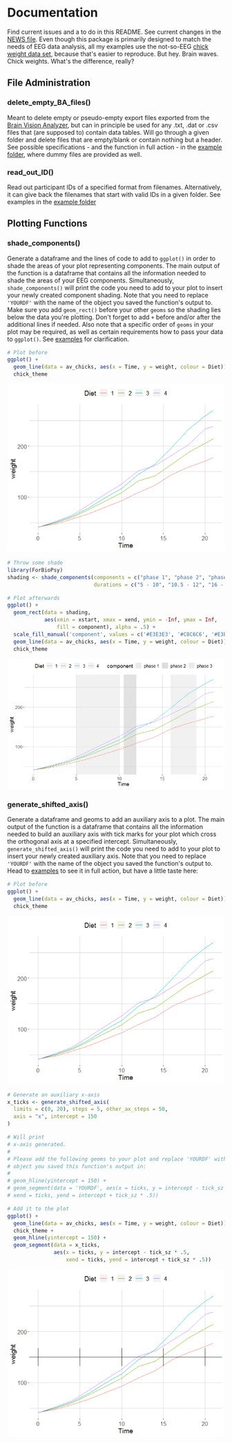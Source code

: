 # Documentation
Find current issues and a to do in this README. See current changes in the [NEWS
file](https://github.com/einGlasRotwein/ForBioPsy/tree/master/news%20and%20examples/NEWS.md). Even though this package is primarily designed to match the needs of EEG data analysis, all my examples use the not-so-EEG [chick weight data set](https://www.rdocumentation.org/packages/datasets/versions/3.6.1/topics/ChickWeight), because that's easier to reproduce. But hey. Brain waves. Chick weights. What's the difference, really?

## File Administration
### delete_empty_BA_files()
Meant to delete empty or pseudo-empty export files exported from the [Brain Vision Analyzer](https://www.brainproducts.com/downloads.php?kid=9), but can in principle be used for any .txt, .dat or .csv files that (are supposed to) contain data tables. Will go through a given folder and delete files that are empty/blank or contain nothing but a header. See possible specifications - and the function in full action - in the [example folder](https://github.com/einGlasRotwein/ForBioPsy/tree/master/news%20and%20examples/Examples), where dummy files are provided as well.

### read_out_ID()
Read out participant IDs of a specified format from filenames. Alternatively, it can give back the filenames that start with valid IDs in a given folder. See examples in the [example folder](https://github.com/einGlasRotwein/ForBioPsy/tree/master/news%20and%20examples/Examples)

## Plotting Functions
### shade_components()
Generate a dataframe and the lines of code to add to `ggplot()` in order to shade the areas of your plot representing components. The main output of the function is a dataframe that contains all the information needed to shade the areas of your EEG components. Simultaneously, `shade_components()` will print the code you need to add to your plot to insert your newly created component shading. Note that you need to replace `'YOURDF'` with the name of the object you saved the function's output to. Make sure you add `geom_rect()` before your other `geoms` so the shading lies below the data you're plotting. Don't forget to add `+` before and/or after the additional lines if needed. Also note that a specific order of `geoms` in your plot may be required, as well as certain requirements how to pass your data to `ggplot()`. See [examples](https://github.com/einGlasRotwein/ForBioPsy/tree/master/news%20and%20examples/Examples/shade_components.R) for clarification.

```R
# Plot before
ggplot() +
  geom_line(data = av_chicks, aes(x = Time, y = weight, colour = Diet)) +
  chick_theme
```
![](https://github.com/einGlasRotwein/ForBioPsy/blob/master/news%20and%20examples/Examples/pics/chickplot.png)

```R
# Throw some shade
library(ForBioPsy)
shading <- shade_components(components = c("phase 1", "phase 2", "phase 3"),
                            durations = c("5 - 10", "10.5 - 12", "16 - 19"))
```

```R
# Plot afterwards
ggplot() +
  geom_rect(data = shading,
            aes(xmin = xstart, xmax = xend, ymin = -Inf, ymax = Inf,
                fill = component), alpha = .5) +
  scale_fill_manual('component', values = c('#E3E3E3', '#C8C6C6', '#E3E3E3')) +
  geom_line(data = av_chicks, aes(x = Time, y = weight, colour = Diet)) +
  chick_theme
```
![](https://github.com/einGlasRotwein/ForBioPsy/blob/master/news%20and%20examples/Examples/pics/chickshades.png)

### generate_shifted_axis()
Generate a dataframe and geoms to add an auxiliary axis to a plot. The main output of the function is a dataframe that contains all the information needed to build an auxiliary axis with tick marks for your plot which cross the orthogonal axis at a specified intercept. Simultaneously, `generate_shifted_axis()` will print the code you need to add to your plot to insert your newly created auxiliary axis. Note that you need to replace `'YOURDF'` with the name of the object you saved the function's output to. Head to [examples](https://github.com/einGlasRotwein/ForBioPsy/tree/master/news%20and%20examples/Examples/shifted_axis.R) to see it in full action, but have a little taste here:

```R
# Plot before
ggplot() +
  geom_line(data = av_chicks, aes(x = Time, y = weight, colour = Diet)) +
  chick_theme
```

![](https://github.com/einGlasRotwein/ForBioPsy/blob/master/news%20and%20examples/Examples/pics/chickplot.png)

```R
# Generate an auxiliary x-axis
x_ticks <- generate_shifted_axis(
  limits = c(0, 20), steps = 5, other_ax_steps = 50,
  axis = "x", intercept = 150
)
```

```R
# Will print
# x-axis generated.
#
# Please add the following geoms to your plot and replace 'YOURDF' with the
# object you saved this function's output in:
#
# geom_hline(yintercept = 150) +
# geom_segment(data = 'YOURDF', aes(x = ticks, y = intercept - tick_sz * .5,
# xend = ticks, yend = intercept + tick_sz * .5))
```

```R
# Add it to the plot
ggplot() +
  geom_line(data = av_chicks, aes(x = Time, y = weight, colour = Diet)) +
  chick_theme +
  geom_hline(yintercept = 150) +
  geom_segment(data = x_ticks,
               aes(x = ticks, y = intercept - tick_sz * .5,
                   xend = ticks, yend = intercept + tick_sz * .5))
```
![](https://github.com/einGlasRotwein/ForBioPsy/blob/master/news%20and%20examples/Examples/pics/chickplot_aux_x.png)
